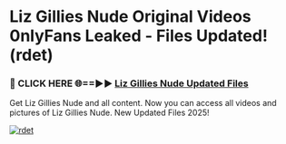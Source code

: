 # Liz Gillies Nude Original Videos 0nlyFans Leaked - Files Updated! (rdet)

<h3>🔴 CLICK HERE 🌐==►► <a href="https://tinyurl.com/y5r63du9" rel="nofollow">Liz Gillies Nude Updated Files</a></h3>

Get Liz Gillies Nude and all content. Now you can access all videos and pictures of Liz Gillies Nude. New Updated Files 2025!

[![rdet](https://i.imgur.com/UVo9nyh.gif)](https://tinyurl.com/y5r63du9)